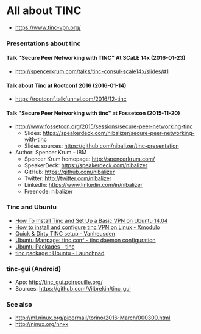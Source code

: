 # All about TINC

* https://www.tinc-vpn.org/

### Presentations about tinc

#### Talk "Secure Peer Networking with TINC" At SCaLE 14x (2016-01-23)

* http://spencerkrum.com/talks/tinc-consul-scale14x/slides/#1

#### Talk about Tinc at Rootconf 2016 (2016-01-14)

* https://rootconf.talkfunnel.com/2016/12-tinc

#### Talk "Secure Peer Networking with tinc" at Fossetcon (2015-11-20)

* http://www.fossetcon.org/2015/sessions/secure-peer-networking-tinc
  - Slides: https://speakerdeck.com/nibalizer/secure-peer-networking-with-tinc
  - Slides sources: https://github.com/nibalizer/tinc-presentation
* Author: Spencer Krum - IBM
  - Spencer Krum homepage: http://spencerkrum.com/
  - SpeakerDeck: https://speakerdeck.com/nibalizer
  - GitHub: https://github.com/nibalizer
  - Twitter: http://twitter.com/nibalizer
  - LinkedIn: https://www.linkedin.com/in/nibalizer
  - Freenode: nibalizer

### Tinc and Ubuntu

* [How To Install Tinc and Set Up a Basic VPN on Ubuntu 14.04](https://www.digitalocean.com/community/tutorials/how-to-install-tinc-and-set-up-a-basic-vpn-on-ubuntu-14-04)
* [How to install and configure tinc VPN on Linux - Xmodulo](http://xmodulo.com/how-to-install-and-configure-tinc-vpn.html)
* [Quick & Dirty TINC setup - Vanheusden](https://www.vanheusden.com/linux/tinc_mini_howto.html)
* [Ubuntu Manpage: tinc.conf - tinc daemon configuration](http://manpages.ubuntu.com/manpages/xenial/en/man5/tinc.conf.5.html)
* [Ubuntu Packages - tinc](http://packages.ubuntu.com/search?keywords=tinc)
* [tinc package : Ubuntu - Launchpad](https://launchpad.net/ubuntu/+source/tinc)

### tinc-gui (Android)

* App: http://tinc_gui.poirsouille.org/
* Sources: https://github.com/Vilbrekin/tinc_gui

### See also

* http://ml.ninux.org/pipermail/torino/2016-March/000300.html
* http://ninux.org/nnxx
  

<!-- EOF -->